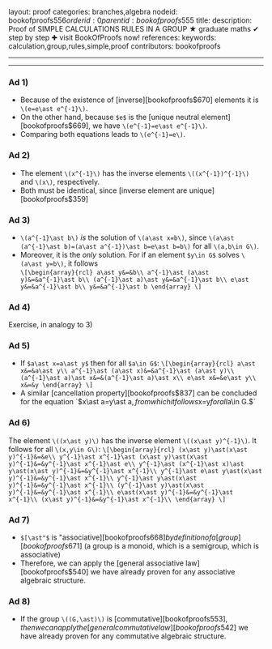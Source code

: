 layout: proof
categories: branches,algebra
nodeid: bookofproofs$556
orderid: 0
parentid: bookofproofs$555
title: 
description:  Proof of SIMPLE CALCULATIONS RULES IN A GROUP &#9733; graduate maths &#10004; step by step &#10010; visit BookOfProofs now!
references: 
keywords: calculation,group,rules,simple,proof
contributors: bookofproofs

---


---

### Ad 1) 

* Because of the existence of [inverse][bookofproofs$670] elements it is `\(e=e\ast e^{-1}\)`. 
* On the other hand, because `$e$` is the [unique neutral element][bookofproofs$669], we have `\(e^{-1}=e\ast e^{-1}\)`.
* Comparing both equations leads to `\(e^{-1}=e\)`.

### Ad 2)

* The element `\(x^{-1}\)` has the inverse elements `\((x^{-1})^{-1}\)` and `\(x\)`, respectively.
* Both must be identical, since [inverse element are unique][bookofproofs$359]

### Ad 3)

* `\(a^{-1}\ast b\)` _is_ the solution of `\(a\ast x=b\)`, since `\(a\ast (a^{-1}\ast b)=(a\ast a^{-1})\ast b=e\ast b=b\)` for all `\(a,b\in G\)`. 
* Moreover, it is the _only_ solution. For if an element `$y\in G$` solves `\(a\ast y=b\)`, it follows  
`\[\begin{array}{rcl}
a\ast y&=&b\\
a^{-1}\ast (a\ast y)&=&a^{-1}\ast b\\
(a^{-1}\ast a)\ast y&=&a^{-1}\ast b\\
e\ast y&=&a^{-1}\ast b\\
y&=&a^{-1}\ast b
\end{array}
\]`

### Ad 4) 

Exercise, in analogy to 3)

### Ad 5)

* If `$a\ast x=a\ast y$` then for all `$a\in G$`:
`\[\begin{array}{rcl}
a\ast x&=&a\ast y\\
a^{-1}\ast (a\ast x)&=&a^{-1}\ast (a\ast y)\\
(a^{-1}\ast a)\ast x&=&(a^{-1}\ast a)\ast x\\
e\ast x&=&e\ast y\\
x&=&y
\end{array}
\]`
* A similar [cancellation property][bookofproofs$837] can be concluded for the equation `$x\ast a=y\ast a$`, from which it follows `$x=y$` for all `$a\in G.$`

### Ad 6)

The element `\((x\ast y)\)` has the inverse element `\((x\ast y)^{-1}\)`. It follows for all `\(x,y\in G\)`:
`\[\begin{array}{rcl}
(x\ast y)\ast(x\ast y)^{-1}&=&e\\
y^{-1}\ast x^{-1}\ast (x\ast y)\ast(x\ast y)^{-1}&=&y^{-1}\ast x^{-1}\ast e\\
y^{-1}\ast (x^{-1}\ast x)\ast y\ast(x\ast y)^{-1}&=&y^{-1}\ast x^{-1}\\
y^{-1}\ast e\ast y\ast(x\ast y)^{-1}&=&y^{-1}\ast x^{-1}\\
y^{-1}\ast y\ast(x\ast y)^{-1}&=&y^{-1}\ast x^{-1}\\
(y^{-1}\ast y)\ast(x\ast y)^{-1}&=&y^{-1}\ast x^{-1}\\
e\ast(x\ast y)^{-1}&=&y^{-1}\ast x^{-1}\\
(x\ast y)^{-1}&=&y^{-1}\ast x^{-1}\\
\end{array}
\]`

### Ad 7)

* `$[\ast"$` is "associative][bookofproofs$668] by definition of a [group][bookofproofs$671] (a group is a monoid, which is a semigroup, which is associative)
* Therefore, we can apply the [general associative law][bookofproofs$540] we have already proven for any associative algebraic structure.

### Ad 8) 

* If the group `\((G,\ast)\)` is [commutative][bookofproofs$553], then we can apply the [general commutative law][bookofproofs$542] we have already proven for any commutative algebraic structure.
